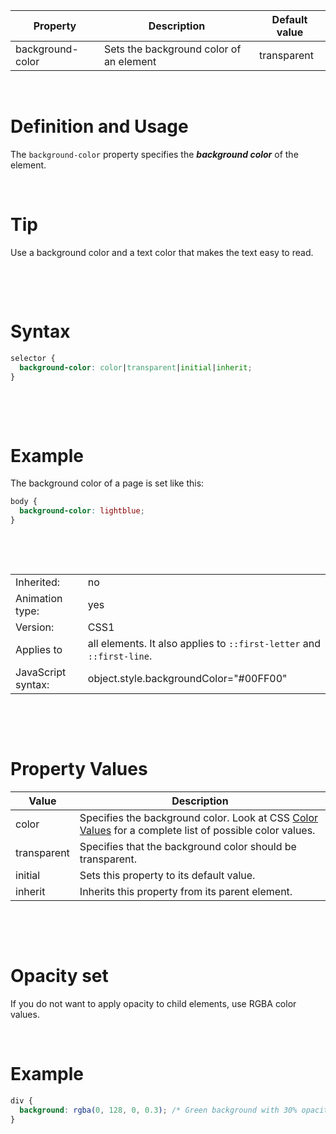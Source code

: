 | Property         | Description                             | Default value |
| ---------------- | --------------------------------------- | ------------- |
| background-color | Sets the background color of an element | transparent   |

&nbsp;

# Definition and Usage

The `background-color` property specifies the **_background color_** of the element.

&nbsp;

# Tip

Use a background color and a text color that makes the text easy to read.

&nbsp;

&nbsp;

# Syntax

```css
selector {
  background-color: color|transparent|initial|inherit;
}
```

&nbsp;

&nbsp;

# Example

The background color of a page is set like this:

```css
body {
  background-color: lightblue;
}
```

&nbsp;

&nbsp;

|                    |                                                                       |
| ------------------ | --------------------------------------------------------------------- |
| Inherited:         | no                                                                    |
| Animation type:    | yes                                                                   |
| Version:           | CSS1                                                                  |
| Applies to         | all elements. It also applies to `::first-letter` and `::first-line`. |
| JavaScript syntax: | object.style.backgroundColor="#00FF00"                                |

&nbsp;

&nbsp;

# Property Values

| Value       | Description                                                                                                                         |
| ----------- | ----------------------------------------------------------------------------------------------------------------------------------- |
| color       | Specifies the background color. Look at CSS [Color Values](../03-Colors/00-theory.md) for a complete list of possible color values. |
| transparent | Specifies that the background color should be transparent.                                                                          |
| initial     | Sets this property to its default value.                                                                                            |
| inherit     | Inherits this property from its parent element.                                                                                     |

&nbsp;

&nbsp;

# Opacity set

If you do not want to apply opacity to child elements, use RGBA color values.

&nbsp;

# Example

```css
div {
  background: rgba(0, 128, 0, 0.3); /* Green background with 30% opacity */
}
```
